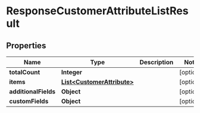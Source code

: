 

# ResponseCustomerAttributeListResult

## Properties

Name | Type | Description | Notes
------------ | ------------- | ------------- | -------------
**totalCount** | **Integer** |  |  [optional]
**items** | [**List&lt;CustomerAttribute&gt;**](CustomerAttribute.md) |  |  [optional]
**additionalFields** | **Object** |  |  [optional]
**customFields** | **Object** |  |  [optional]




